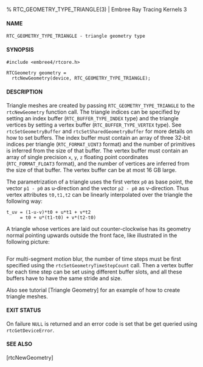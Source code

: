 % RTC_GEOMETRY_TYPE_TRIANGLE(3) | Embree Ray Tracing Kernels 3

#### NAME

    RTC_GEOMETRY_TYPE_TRIANGLE - triangle geometry type

#### SYNOPSIS

    #include <embree4/rtcore.h>

    RTCGeometry geometry =
      rtcNewGeometry(device, RTC_GEOMETRY_TYPE_TRIANGLE);

#### DESCRIPTION

Triangle meshes are created by passing `RTC_GEOMETRY_TYPE_TRIANGLE` to
the `rtcNewGeometry` function call. The triangle indices can be
specified by setting an index buffer (`RTC_BUFFER_TYPE_INDEX` type)
and the triangle vertices by setting a vertex buffer
(`RTC_BUFFER_TYPE_VERTEX` type). See `rtcSetGeometryBuffer` and
`rtcSetSharedGeometryBuffer` for more details on how to set
buffers. The index buffer must contain an array of three 32-bit indices
per triangle (`RTC_FORMAT_UINT3` format) and the number of primitives is
inferred from the size of that buffer. The vertex buffer must contain an
array of single precision `x`, `y`, `z` floating point coordinates
(`RTC_FORMAT_FLOAT3` format), and the number of vertices are inferred
from the size of that buffer. The vertex buffer can be at most 16 GB
large.

The parametrization of a triangle uses the first vertex `p0` as base
point, the vector `p1 - p0` as u-direction and the vector `p2 - p0` as
v-direction. Thus vertex attributes `t0,t1,t2` can be linearly
interpolated over the triangle the following way:

    t_uv = (1-u-v)*t0 + u*t1 + v*t2
         = t0 + u*(t1-t0) + v*(t2-t0)

A triangle whose vertices are laid out counter-clockwise has its
geometry normal pointing upwards outside the front face, like
illustrated in the following picture:

``` {image=imgTriangleUV}
```

For multi-segment motion blur, the number of time steps must be first
specified using the `rtcSetGeometryTimeStepCount` call. Then a vertex
buffer for each time step can be set using different buffer slots, and
all these buffers have to have the same stride and size.

Also see tutorial [Triangle Geometry] for an example of how to create
triangle meshes.

#### EXIT STATUS

On failure `NULL` is returned and an error code is set that be get
queried using `rtcGetDeviceError`.

#### SEE ALSO

[rtcNewGeometry]
